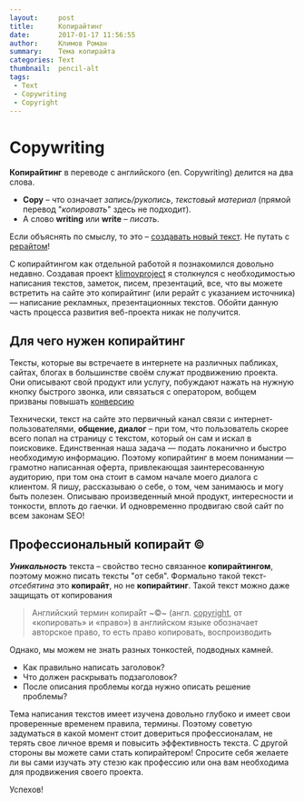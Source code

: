 ```yaml
---
layout:     post
title:      Копирайтинг
date:       2017-01-17 11:56:55
author:     Климов Роман
summary:    Тема копирайта
categories: Text
thumbnail:  pencil-alt
tags:
 - Text
 - Copywriting
 - Copyright
---
```

# Copywriting <span class="icon icon-quill"></span>

**Копира́йтинг** в переводе с английского (en. Copywriting) делится на два слова.

- **Copy** – что означает *запись/рукопись*, *текстовый материал* (прямой перевод "*копировать*" здесь не подходит).
- А слово **writing** или **write** – *писать*.

Если объяснять по смыслу, то это – <ins>создавать новый текст</ins>. Не путать с [рерайтом][1]!

С копирайтингом как отдельной работой я познакомился довольно недавно. Создавая проект [klimovproject][2] я столкнулся с необходимостью написания текстов, заметок, писем, презентаций, все, что вы можете встретить на сайте это копирайтинг (или рерайт с указанием источника) — написание рекламных,  презентационных текстов.
Обойти данную часть процесса развития веб-проекта никак не получится.

## Для чего нужен копирайтинг <span class="icon icon-file-text"></span>

Тексты, которые вы встречаете в интернете на различных пабликах, сайтах, блогах в большинстве своём служат продвижению проекта. Они описывают свой продукт или услугу, побуждают нажать на нужную кнопку быстрого звонка, или связаться с оператором, вобщем призваны повышать [конверсию][3]

Технически, текст на сайте это первичный канал связи с интернет-пользователями, **общение, диалог** – при том, что пользователь скорее всего попал на страницу с текстом, который он сам и искал в поисковике. Единственная наша задача — подать локанично и быстро необходимую информацию. Поэтому копирайтинг в моем понимании — грамотно написанная оферта, привлекающая заинтересованную аудиторию, при том она стоит в самом начале моего диалога с клиентом. Я пишу, рассказываю о себе, о том, чем занимаюсь и могу быть полезен. Описываю произведенный мной продукт, интересности и тонкости, вплоть до гаечки. И одновременно продвигаю свой сайт по всем законам SEO!

## Профессиональный копирайт ©

***Уникальность*** текста – свойство тесно связанное **копирайтингом**, поэтому можно писать тексты "от себя". Формально такой текст-*отсебятина* это **копирайт**, но не **копирайтинг**. Такой текст можно даже защищать от копирования <i class="fas fa-copy"></i>

> Английский термин копира́йт ~©~ (англ. <ins>copyright</ins>, от «копировать» и «право») в английском языке обозначает авторское право, то есть право копировать, воспроизводить

Однако, мы можем не знать разных тонкостей, подводных камней.

- Как правильно написать заголовок?
- Что должен раскрывать подзаголовок?
- После описания проблемы когда нужно описать решение проблемы?

Тема написания текстов имеет изучена довольно глубоко и имеет свои проверенные временем правила, термины. Поэтому советую задуматься в какой момент стоит довериться профессионалам, не терять свое личное время и повысить эффективность текста. С другой стороны вы можете сами стать копирайтером! Спросите себя желаете ли вы сами изучать эту стезю как профессию или она вам необходима для продвижения своего проекта.

Успехов!

[1]: https://ru.wikipedia.org/wiki/%D0%A0%D0%B5%D1%80%D0%B0%D0%B9%D1%82%D0%B8%D0%BD%D0%B3
[2]: http://klimovproject.ru/
[3]: https://ru.wikipedia.org/wiki/%D0%9A%D0%BE%D0%BD%D0%B2%D0%B5%D1%80%D1%81%D0%B8%D1%8F_(%D0%B2_%D0%B8%D0%BD%D1%82%D0%B5%D1%80%D0%BD%D0%B5%D1%82-%D0%BC%D0%B0%D1%80%D0%BA%D0%B5%D1%82%D0%B8%D0%BD%D0%B3%D0%B5)